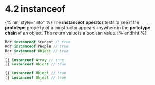 # 4.2 instanceof

{% hint style="info" %}
The **instanceof operator** tests to see if the **prototype** property of a constructor appears anywhere in the **prototype chain** of an object. The return value is a boolean value.
{% endhint %}

```javascript
Rdr instanceof Student // true
Rdr instanceof People // true
Rdr instanceof Object // true

[] instanceof Array // true
[] instanceof Object // true

{} instanceof Object // true
[] instanceof Object // true
```

